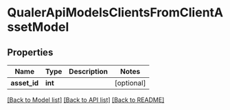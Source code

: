 # QualerApiModelsClientsFromClientAssetModel

## Properties
Name | Type | Description | Notes
------------ | ------------- | ------------- | -------------
**asset_id** | **int** |  | [optional] 

[[Back to Model list]](../README.md#documentation-for-models) [[Back to API list]](../README.md#documentation-for-api-endpoints) [[Back to README]](../README.md)


